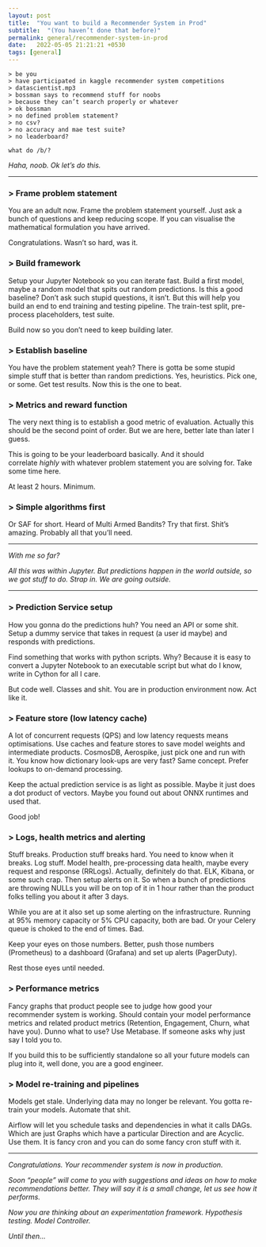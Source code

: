```yaml
---
layout: post
title:  "You want to build a Recommender System in Prod"
subtitle:  "(You haven’t done that before)"
permalink: general/recommender-system-in-prod
date:   2022-05-05 21:21:21 +0530
tags: [general]
---
```

  

```
> be you
> have participated in kaggle recommender system competitions
> datascientist.mp3
> bossman says to recommend stuff for noobs
> because they can’t search properly or whatever
> ok bossman
> no defined problem statement? 
> no csv? 
> no accuracy and mae test suite? 
> no leaderboard?

what do /b/?
```

  

_Haha, noob. Ok let’s do this._



* * *

  

### \> Frame problem statement

You are an adult now. Frame the problem statement yourself. Just ask a bunch of questions and keep reducing scope. If you can visualise the mathematical formulation you have arrived. 

Congratulations. Wasn’t so hard, was it.

  

### \> Build framework

Setup your Jupyter Notebook so you can iterate fast. Build a first model, maybe a random model that spits out random predictions. Is this a good baseline? Don’t ask such stupid questions, it isn’t. But this will help you build an end to end training and testing pipeline. The train-test split, pre-process placeholders, test suite. 

Build now so you don’t need to keep building later. 

  

### \> Establish baseline

You have the problem statement yeah? There is gotta be some stupid simple stuff that is better than random predictions. Yes, heuristics. Pick one, or some. Get test results. Now this is the one to beat. 

  

### \> Metrics and reward function

The very next thing is to establish a good metric of evaluation. Actually this should be the second point of order. But we are here, better late than later I guess.

This is going to be your leaderboard basically. And it should correlate _highly_ with whatever problem statement you are solving for. Take some time here. 

At least 2 hours. Minimum.

  

### \> Simple algorithms first

Or SAF for short. Heard of Multi Armed Bandits? Try that first. Shit’s amazing. Probably all that you’ll need.

  

* * *

_With me so far?_ 

_All this was within Jupyter. But predictions happen in the world outside, so we got stuff to do. Strap in. We are going outside._

* * *

  

### \> Prediction Service setup

How you gonna do the predictions huh? You need an API or some shit. Setup a dummy service that takes in request (a user id maybe) and responds with predictions. 

Find something that works with python scripts. Why? Because it is easy to convert a Jupyter Notebook to an executable script but what do I know, write in Cython for all I care. 

But code well. Classes and shit. You are in production environment now. Act like it.

  

### \> Feature store (low latency cache)

A lot of concurrent requests (QPS) and low latency requests means optimisations. Use caches and feature stores to save model weights and intermediate products. CosmosDB, Aerospike, just pick one and run with it. You know how dictionary look-ups are very fast? Same concept. Prefer lookups to on-demand processing.

Keep the actual prediction service is as light as possible. Maybe it just does a dot product of vectors. Maybe you found out about ONNX runtimes and used that. 

Good job!

  

### \> Logs, health metrics and alerting

Stuff breaks. Production stuff breaks hard. You need to know when it breaks. Log stuff. Model health, pre-processing data health, maybe every request and response (RRLogs). Actually, definitely do that. ELK, Kibana, or some such crap. Then setup alerts on it. So when a bunch of predictions are throwing NULLs you will be on top of it in 1 hour rather than the product folks telling you about it after 3 days.

While you are at it also set up some alerting on the infrastructure. Running at 95% memory capacity or 5% CPU capacity, both are bad. Or your Celery queue is choked to the end of times. Bad.

Keep your eyes on those numbers. Better, push those numbers (Prometheus) to a dashboard (Grafana) and set up alerts (PagerDuty). 

Rest those eyes until needed.

  

### \> Performance metrics

Fancy graphs that product people see to judge how good your recommender system is working. Should contain your model performance metrics and related product metrics (Retention, Engagement, Churn, what have you). Dunno what to use? Use Metabase. If someone asks why just say I told you to.

If you build this to be sufficiently standalone so all your future models can plug into it, well done, you are a good engineer.

  

### \> Model re-training and pipelines

Models get stale. Underlying data may no longer be relevant. You gotta re-train your models. Automate that shit. 

Airflow will let you schedule tasks and dependencies in what it calls DAGs. Which are just Graphs which have a particular Direction and are Acyclic. Use them. It is fancy cron and you can do some fancy cron stuff with it. 

  

* * *

  

_Congratulations. Your recommender system is now in production._ 

_Soon “people” will come to you with suggestions and ideas on how to make recommendations better. They will say it is a small change, let us see how it performs._ 

_Now you are thinking about an experimentation framework. Hypothesis testing. Model Controller._

_Until then..._